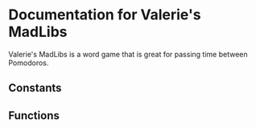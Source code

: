 # Documentation for Valerie's MadLibs
Valerie's MadLibs is a word game that is great for passing time between Pomodoros.

## Constants

## Functions